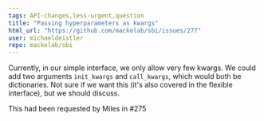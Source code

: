 ```yaml
---
tags: API-changes,less-urgent,question
title: "Passing hyperparameters as kwargs"
html_url: "https://github.com/mackelab/sbi/issues/277"
user: michaeldeistler
repo: mackelab/sbi
---
```


Currently, in our simple interface, we only allow very few kwargs. We could add two arguments `init_kwargs` and `call_kwargs`, which would both be dictionaries. Not sure if we want this (it's also covered in the flexible interface), but we should discuss.

This had been requested by Miles in #275 